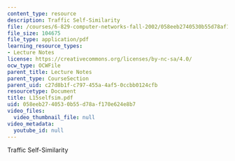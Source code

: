 ```yaml
---
content_type: resource
description: Traffic Self-Similarity
file: /courses/6-829-computer-networks-fall-2002/058eeb2740530b55d78af170e624e8b7_L15selfsim.pdf
file_size: 104675
file_type: application/pdf
learning_resource_types:
- Lecture Notes
license: https://creativecommons.org/licenses/by-nc-sa/4.0/
ocw_type: OCWFile
parent_title: Lecture Notes
parent_type: CourseSection
parent_uid: c27d8b1f-c797-455a-4af5-0ccbb0124cfb
resourcetype: Document
title: L15selfsim.pdf
uid: 058eeb27-4053-0b55-d78a-f170e624e8b7
video_files:
  video_thumbnail_file: null
video_metadata:
  youtube_id: null
---
```

Traffic Self-Similarity